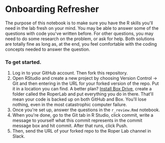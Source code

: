 # Onboarding Refresher

The purpose of this notebook is to make sure you have the R skills you'll need in the lab fresh on your mind. You may be able to answer some of the questions with code you've written before. For other questions, you may need to do some research on the problem, or ask for help. Both solutions are totally fine as long as, at the end, you feel comfortable with the coding concepts needed to answer the question.

### To get started.

1. Log in to your GitHub account. Then fork this repository.
2. Open RStudio and create a new project by choosing Version Control -> Git and then entering in the URL for your forked version of the repo. Put it in a location you can find. A better plan? [Install Box Drive](https://www.box.com/resources/downloads/drive), create a folder called the RoperLab and put everything you do in there. That'll mean your code is backed up on both GitHub and Box. You'll lose nothing, even in the most catastrophic computer failure.
3. Once you're set up, answer the questions in the `r_review.Rmd` notebook.
4. When you're done, go to the Git tab in R Studio, click commit, write a message to yourself what this commit represents in the commit message box and hit commit. After that runs, click Push.
5. Then, send the URL of your forked repo to the Roper Lab channel in Slack.
